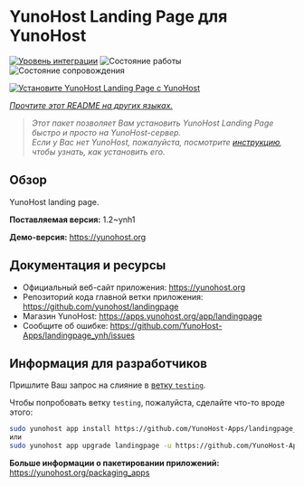 <!--
Важно: этот README был автоматически сгенерирован <https://github.com/YunoHost/apps/tree/master/tools/readme_generator>
Он НЕ ДОЛЖЕН редактироваться вручную.
-->

# YunoHost Landing Page для YunoHost

[![Уровень интеграции](https://apps.yunohost.org/badge/integration/landingpage)](https://ci-apps.yunohost.org/ci/apps/landingpage/)
![Состояние работы](https://apps.yunohost.org/badge/state/landingpage)
![Состояние сопровождения](https://apps.yunohost.org/badge/maintained/landingpage)

[![Установите YunoHost Landing Page с YunoHost](https://install-app.yunohost.org/install-with-yunohost.svg)](https://install-app.yunohost.org/?app=landingpage)

*[Прочтите этот README на других языках.](./ALL_README.md)*

> *Этот пакет позволяет Вам установить YunoHost Landing Page быстро и просто на YunoHost-сервер.*  
> *Если у Вас нет YunoHost, пожалуйста, посмотрите [инструкцию](https://yunohost.org/install), чтобы узнать, как установить его.*

## Обзор

YunoHost landing page.

**Поставляемая версия:** 1.2~ynh1

**Демо-версия:** <https://yunohost.org>
## Документация и ресурсы

- Официальный веб-сайт приложения: <https://yunohost.org>
- Репозиторий кода главной ветки приложения: <https://github.com/yunohost/landingpage>
- Магазин YunoHost: <https://apps.yunohost.org/app/landingpage>
- Сообщите об ошибке: <https://github.com/YunoHost-Apps/landingpage_ynh/issues>

## Информация для разработчиков

Пришлите Ваш запрос на слияние в [ветку `testing`](https://github.com/YunoHost-Apps/landingpage_ynh/tree/testing).

Чтобы попробовать ветку `testing`, пожалуйста, сделайте что-то вроде этого:

```bash
sudo yunohost app install https://github.com/YunoHost-Apps/landingpage_ynh/tree/testing --debug
или
sudo yunohost app upgrade landingpage -u https://github.com/YunoHost-Apps/landingpage_ynh/tree/testing --debug
```

**Больше информации о пакетировании приложений:** <https://yunohost.org/packaging_apps>
